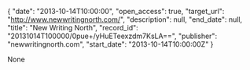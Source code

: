 {
  "date": "2013-10-14T10:00:00", 
  "open_access": true, 
  "target_url": "http://www.newwritingnorth.com/", 
  "description": null, 
  "end_date": null, 
  "title": "New Writing North", 
  "record_id": "20131014T100000/0pue+/yHuETeexzdm7KsLA==", 
  "publisher": "newwritingnorth.com", 
  "start_date": "2013-10-14T10:00:00Z"
}

None
